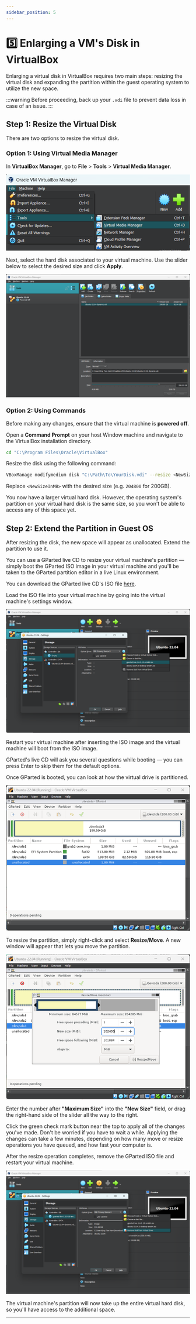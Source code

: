 ```yaml
---
sidebar_position: 5
---
```


# 5️⃣ Enlarging a VM's Disk in VirtualBox

Enlarging a virtual disk in VirtualBox requires two main steps: resizing the virtual disk and expanding the partition within the guest operating system to utilize the new space.

:::warning
Before proceeding, back up your `.vdi` file to prevent data loss in case of an issue.
:::

## Step 1: Resize the Virtual Disk

There are two options to resize the virtual disk.

### Option 1: Using Virtual Media Manager

In **VirtualBox Manager**, go to **File** > **Tools** > **Virtual Media Manager**.

![vmm](./img/1-5-0.png)

Next, select the hard disk associated to your virtual machine. Use the slider below to select the desired size and click **Apply**.

![slide](./img/1-5-1.png)

### Option 2: Using Commands

Before making any changes, ensure that the virtual machine is **powered off**. 

Open a **Command Prompt** on your host Window machine and navigate to the VirtualBox installation directory.

```bash
cd "C:\Program Files\Oracle\VirtualBox"
```

Resize the disk using the following command:

```bash
VBoxManage modifymedium disk "C:\Path\To\YourDisk.vdi" --resize <NewSizeInMB>
```

Replace `<NewSizeInMB>` with the desired size (e.g. `204800` for 200GB).

You now have a larger virtual hard disk. However, the operating system's partition on your virtual hard disk is the same size, so you won't be able to access any of this space yet.

## Step 2: Extend the Partition in Guest OS

After resizing the disk, the new space will appear as unallocated. Extend the partition to use it.

You can use a GParted live CD to resize your virtual machine's partition — simply boot the GParted ISO image in your virtual machine and you'll be taken to the GParted partition editor in a live Linux environment.

You can download the GParted live CD's ISO file [here](http://gparted.sourceforge.net/download.php).

Load the ISO file into your virtual machine by going into the virtual machine's settings window.

![load-iso](./img/1-5-2.png)

Restart your virtual machine after inserting the ISO image and the virtual machine will boot from the ISO image. 

GParted's live CD will ask you several questions while booting — you can press Enter to skip them for the default options.

Once GParted is booted, you can look at how the virtual drive is partitioned.

![gparted](./img/1-5-3.png)

To resize the partition, simply right-click and select **Resize/Move**. A new window will appear that lets you move the partition.

![resize](./img/1-5-4.png)

Enter the number after **"Maximum Size"** into the **"New Size"** field, or drag the right-hand side of the slider all the way to the right.

Click the green check mark button near the top to apply all of the changes you've made. Don't be worried if you have to wait a while. Applying the changes can take a few minutes, depending on how many move or resize operations you have queued, and how fast your computer is.

After the resize operation completes, remove the GParted ISO file and restart your virtual machine.

![remove](./img/1-5-5.png)

The virtual machine's partition will now take up the entire virtual hard disk, so you'll have access to the additional space.

---